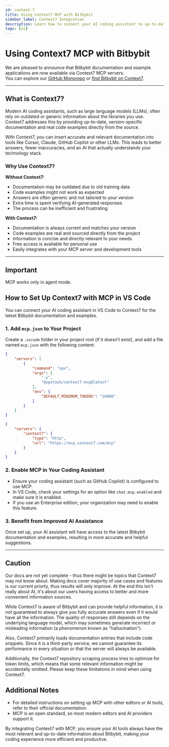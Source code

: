 ```yaml
---
id: context-7
title: Using Context7 MCP with Bitbybit
sidebar_label: Context7 Integration
description: Learn how to connect your AI coding assistant to up-to-date Bitbybit documentation and examples using Context7 and the Model Context Protocol (MCP).
tags: [ai]
---
```


# Using Context7 MCP with Bitbybit

We are pleased to announce that Bitbybit documentation and example applications are now available via Context7 MCP servers.  
You can explore our [GitHub Monorepo](https://github.com/bitbybit-dev/bitbybit) or [find Bitbybit on Context7](https://context7.com/bitbybit-dev/bitbybit).

---

## What is Context7?

Modern AI coding assistants, such as large language models (LLMs), often rely on outdated or generic information about the libraries you use.  
Context7 addresses this by providing up-to-date, version-specific documentation and real code examples directly from the source.

With Context7, you can insert accurate and relevant documentation into tools like Cursor, Claude, GitHub Copilot or other LLMs. This leads to better answers, fewer inaccuracies, and an AI that actually understands your technology stack.

### Why Use Context7?

**Without Context7:**
- Documentation may be outdated due to old training data
- Code examples might not work as expected
- Answers are often generic and not tailored to your version
- Extra time is spent verifying AI-generated responses
- The process can be inefficient and frustrating

**With Context7:**
- Documentation is always current and matches your version
- Code examples are real and sourced directly from the project
- Information is concise and directly relevant to your needs
- Free access is available for personal use
- Easily integrates with your MCP server and development tools

---

## Important

MCP works only in agent mode.

## How to Set Up Context7 with MCP in VS Code

You can connect your AI coding assistant in VS Code to Context7 for the latest Bitbybit documentation and examples.

### 1. Add `mcp.json` to Your Project

Create a `.vscode` folder in your project root (if it doesn’t exist), and add a file named `mcp.json` with the following content:

```json title="connecting locally (seems to work better)"
{
    "servers": [
        {
            "command": "npx",
            "args": [
                "-y",
                "@upstash/context7-mcp@latest"
            ],
            "env": {
                "DEFAULT_MINIMUM_TOKENS": "10000"
            }
        }
    ]
}
```

```json title="connecting via http"
{
    "servers": {
        "context7": {
            "type": "http",
            "url": "https://mcp.context7.com/mcp"
        }
    }
}
```

### 2. Enable MCP in Your Coding Assistant

- Ensure your coding assistant (such as GitHub Copilot) is configured to use MCP.
- In VS Code, check your settings for an option like `chat.mcp.enabled` and make sure it is enabled.
- If you use an Enterprise edition, your organization may need to enable this feature.

### 3. Benefit from Improved AI Assistance

Once set up, your AI assistant will have access to the latest Bitbybit documentation and examples, resulting in more accurate and helpful suggestions.

---

## Caution

Our docs are not yet complete - thus there might be topics that Context7 may not know about. Making docs cover majority of use cases and features is our current priorty, thus results will only improve. At the end this isn't really about AI, it's about our users having access to better and more convenient information sources.

While Context7 is aware of Bitbybit and can provide helpful information, it is not guaranteed to always give you fully accurate answers even if it would have all the information. The quality of responses still depends on the underlying language model, which may sometimes generate incorrect or misleading information (a phenomenon known as "hallucination").

Also, Context7 primarily loads documentation entries that include code snippets. Since it is a third-party service, we cannot guarantee its performance in every situation or that the server will always be available.

Additionally, the Context7 repository scraping process tries to optimize for token limits, which means that some relevant information might be accidentally omitted. Please keep these limitations in mind when using Context7.

## Additional Notes

- For detailed instructions on setting up MCP with other editors or AI tools, refer to their official documentation.
- MCP is an open standard, so most modern editors and AI providers support it.

By integrating Context7 with MCP, you ensure your AI tools always have the most relevant and up-to-date information about Bitbybit, making your coding experience more efficient and productive.